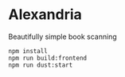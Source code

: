 # Alexandria

Beautifully simple book scanning

```
npm install
npm run build:frontend
npm run dust:start
```